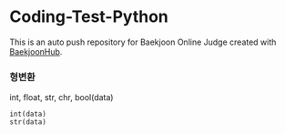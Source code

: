 # Coding-Test-Python
This is an auto push repository for Baekjoon Online Judge created with [BaekjoonHub](https://github.com/BaekjoonHub/BaekjoonHub).


### 형변환
int, float, str, chr, bool(data)
```
int(data)
str(data)
```
